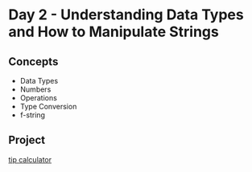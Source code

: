 # Day 2 - Understanding Data Types and How to Manipulate Strings

## Concepts

- Data Types
- Numbers
- Operations
- Type Conversion
- f-string

## Project

[tip calculator](main.py)